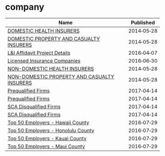 # company

Name | Published
---- | ---------
[DOMESTIC HEALTH INSURERS](../datasets/ezcu-zec7.md) | 2014&#x2011;05&#x2011;28
[DOMESTIC PROPERTY AND CASUALTY INSURERS](../datasets/mjnm-ha2j.md) | 2014&#x2011;05&#x2011;28
[L&I Affidavit Project Details](../datasets/9ncw-tqjn.md) | 2016&#x2011;04&#x2011;07
[Licensed Insurance Companies](../datasets/tzrk-47xh.md) | 2016&#x2011;06&#x2011;30
[NON-DOMESTIC HEALTH INSURERS](../datasets/4ef6-cmdg.md) | 2014&#x2011;05&#x2011;28
[NON-DOMESTIC PROPERTY AND CASUALTY INSURERS](../datasets/sygv-wsi2.md) | 2014&#x2011;05&#x2011;28
[Prequalified Firms](../datasets/szkz-syh6.md) | 2017&#x2011;04&#x2011;14
[Prequalified Firms](../datasets/szkz-syh6.md) | 2017&#x2011;04&#x2011;14
[SCA Disqualified Firms](../datasets/krwf-eng6.md) | 2017&#x2011;04&#x2011;14
[SCA Disqualified Firms](../datasets/krwf-eng6.md) | 2017&#x2011;04&#x2011;14
[Top 50 Employers - Hawaii County](../datasets/gphu-34y5.md) | 2016&#x2011;07&#x2011;29
[Top 50 Employers - Honolulu County](../datasets/jkm3-epq4.md) | 2016&#x2011;07&#x2011;29
[Top 50 Employers - Kauai County](../datasets/metr-canm.md) | 2016&#x2011;07&#x2011;29
[Top 50 Employers - Maui County](../datasets/9i8q-bgfy.md) | 2016&#x2011;07&#x2011;29

